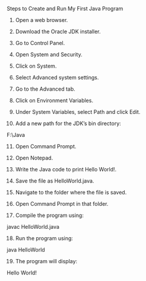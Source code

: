 Steps to Create and Run My First Java Program

1. Open a web browser.

2. Download the Oracle JDK installer.

3. Go to Control Panel.

4. Open System and Security.

5. Click on System.

6. Select Advanced system settings.

7. Go to the Advanced tab.

8. Click on Environment Variables.

9. Under System Variables, select Path and click Edit.

10. Add a new path for the JDK’s bin directory:

F:\Java


11. Open Command Prompt.

12. Open Notepad.

13. Write the Java code to print Hello World!.

14. Save the file as HelloWorld.java.

15. Navigate to the folder where the file is saved.

16. Open Command Prompt in that folder.

17. Compile the program using:

javac HelloWorld.java


18. Run the program using:

java HelloWorld


19. The program will display:

Hello World!
